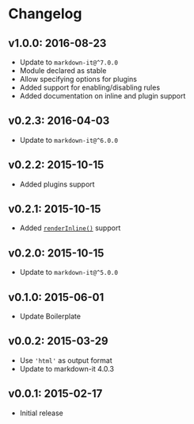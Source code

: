 # Changelog

## v1.0.0: 2016-08-23

- Update to `markdown-it@^7.0.0`
- Module declared as stable
- Allow specifying options for plugins
- Added support for enabling/disabling rules
- Added documentation on inline and plugin support

## v0.2.3: 2016-04-03

- Update to `markdown-it@^6.0.0`

## v0.2.2: 2015-10-15

- Added plugins support

## v0.2.1: 2015-10-15

- Added [`renderInline()`](https://github.com/markdown-it/markdown-it#simple) support

## v0.2.0: 2015-10-15

- Update to `markdown-it@^5.0.0`

## v0.1.0: 2015-06-01

- Update Boilerplate

## v0.0.2: 2015-03-29

- Use `'html'` as output format
- Update to markdown-it 4.0.3

## v0.0.1: 2015-02-17

- Initial release
